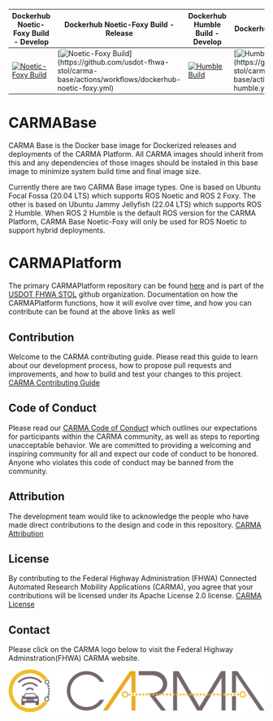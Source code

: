 | Dockerhub Noetic-Foxy Build - Develop | Dockerhub Noetic-Foxy Build - Release | Dockerhub Humble Build - Develop | Dockerhub Humble Build - Release |
|-------------------------------|------------------------------|------------------------------|------------------------------|
[![Noetic-Foxy Build](https://github.com/usdot-fhwa-stol/carma-base/actions/workflows/dockerhub-noetic-foxy.yml/badge.svg?branch=develop)](https://github.com/usdot-fhwa-stol/carma-base/actions/workflows/dockerhub-noetic-foxy.yml) | [![Noetic-Foxy Build](https://github.com/usdot-fhwa-stol/carma-base/actions/workflows/dockerhub-noetic-foxy.yml/badge.svg?tag=carma-system-*)](https://github.com/usdot-fhwa-stol/carma-base/actions/workflows/dockerhub-noetic-foxy.yml) | [![Humble Build](https://github.com/usdot-fhwa-stol/carma-base/actions/workflows/dockerhub-humble.yml/badge.svg?branch=develop)](https://github.com/usdot-fhwa-stol/carma-base/actions/workflows/dockerhub-humble.yml) | [![Humble Build](https://github.com/usdot-fhwa-stol/carma-base/actions/workflows/dockerhub-humble.yml/badge.svg?tag=carma-system-*)](https://github.com/usdot-fhwa-stol/carma-base/actions/workflows/dockerhub-humble.yml)

# CARMABase
CARMA Base is the Docker base image for Dockerized releases and deployments of the CARMA Platform. All CARMA images should inherit from this and any dependencies of those images should be instaled in this base image to minimize system build time and final image size.

Currently there are two CARMA Base image types. One is based on Ubuntu Focal Fossa (20.04 LTS) which supports ROS Noetic and ROS 2 Foxy. 
The other is based on Ubuntu Jammy Jellyfish (22.04 LTS) which supports ROS 2 Humble.
When ROS 2 Humble is the default ROS version for the CARMA Platform, CARMA Base Noetic-Foxy will only be used for ROS Noetic to support hybrid deployments.

# CARMAPlatform
The primary CARMAPlatform repository can be found [here](https://github.com/usdot-fhwa-stol/carma-platform) and is part of the [USDOT FHWA STOL](https://github.com/usdot-fhwa-stol/)
github organization. Documentation on how the CARMAPlatform functions, how it will evolve over time, and how you can contribute can be found at the above links as well

## Contribution
Welcome to the CARMA contributing guide. Please read this guide to learn about our development process, how to propose pull requests and improvements, and how to build and test your changes to this project. [CARMA Contributing Guide](https://github.com/usdot-fhwa-stol/carma-platform/blob/develop/Contributing.md) 

## Code of Conduct 
Please read our [CARMA Code of Conduct](https://github.com/usdot-fhwa-stol/carma-platform/blob/develop/Code_of_Conduct.md) which outlines our expectations for participants within the CARMA community, as well as steps to reporting unacceptable behavior. We are committed to providing a welcoming and inspiring community for all and expect our code of conduct to be honored. Anyone who violates this code of conduct may be banned from the community.

## Attribution
The development team would like to acknowledge the people who have made direct contributions to the design and code in this repository. [CARMA Attribution](https://github.com/usdot-fhwa-stol/carma-platform/blob/develop/ATTRIBUTION.txt) 

## License
By contributing to the Federal Highway Administration (FHWA) Connected Automated Research Mobility Applications (CARMA), you agree that your contributions will be licensed under its Apache License 2.0 license. [CARMA License](https://github.com/usdot-fhwa-stol/carma-platform/blob/develop/docs/License.md) 

## Contact
Please click on the CARMA logo below to visit the Federal Highway Adminstration(FHWA) CARMA website.

[![CARMA Image](https://raw.githubusercontent.com/usdot-fhwa-stol/carma-platform/develop/docs/image/CARMA_icon.png)](https://highways.dot.gov/research/research-programs/operations/CARMA)
